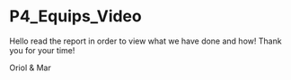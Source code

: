# P4_Equips_Video
 
Hello read the report in order to view what we have done and how!
Thank you for your time!

Oriol & Mar

